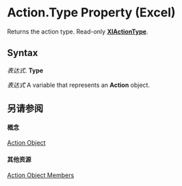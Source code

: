 
# Action.Type Property (Excel)

Returns the action type. Read-only  **[XlActionType](9a4489d3-6342-f86d-5eec-f9db2852f7c0.md)**.


## Syntax

 _表达式_. **Type**

 _表达式_ A variable that represents an **Action** object.


## 另请参阅


#### 概念


[Action Object](8a54e4ed-8392-e198-66df-987f94841968.md)
#### 其他资源


[Action Object Members](http://msdn.microsoft.com/library/facec89c-9df7-e199-574b-78c86d91dd6e%28Office.15%29.aspx)